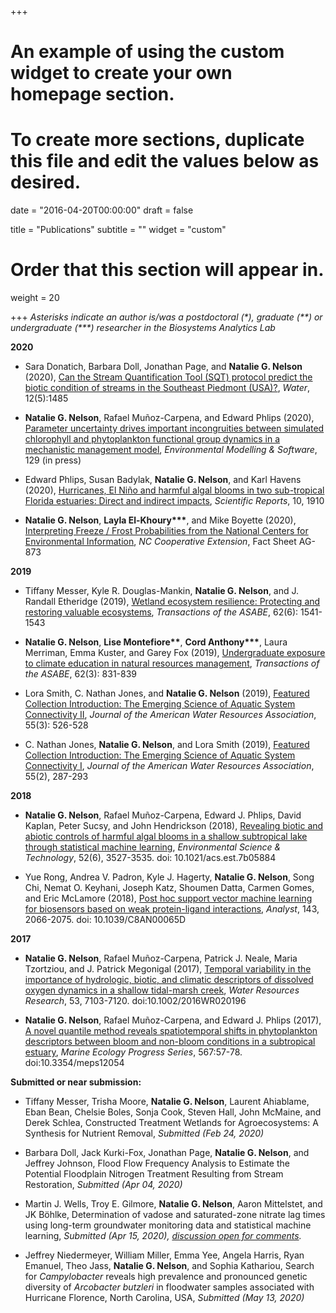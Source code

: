 +++
# An example of using the custom widget to create your own homepage section.
# To create more sections, duplicate this file and edit the values below as desired.

date = "2016-04-20T00:00:00"
draft = false

title = "Publications"
subtitle = ""
widget = "custom"

# Order that this section will appear in.
weight = 20

+++
*Asterisks indicate an author is/was a postdoctoral (&#42;), graduate (&#42;&#42;) or undergraduate (&#42;&#42;&#42;) researcher in the Biosystems Analytics Lab*  

**2020**  

- Sara Donatich, Barbara Doll, Jonathan Page, and **Natalie G. Nelson** (2020), [Can the Stream Quantification Tool (SQT) protocol predict the biotic condition
of streams in the Southeast Piedmont (USA)?](https://doi.org/10.3390/w12051485), *Water*, 12(5):1485  

- **Natalie G. Nelson**, Rafael Muñoz-Carpena, and Edward Phlips (2020), [Parameter uncertainty drives important incongruities between simulated chlorophyll and phytoplankton functional group dynamics in a mechanistic management model](https://www.sciencedirect.com/science/article/pii/S1364815219310047), *Environmental Modelling & Software*, 129 (in press)

- Edward Phlips, Susan Badylak, **Natalie G. Nelson**, and Karl Havens (2020), [Hurricanes, El Niño and harmful algal blooms in two sub-tropical Florida estuaries: Direct and indirect impacts](https://www.nature.com/articles/s41598-020-58771-4), *Scientific Reports*, 10, 1910  

- **Natalie G. Nelson**, **Layla El-Khoury&#42;&#42;&#42;**, and Mike Boyette (2020), [Interpreting Freeze / Frost Probabilities from the National Centers for Environmental Information](https://content.ces.ncsu.edu/interpreting-freezefrost-probabilities-from-the-national-centers-for-environmental-information), *NC Cooperative Extension*, Fact Sheet AG-873  

**2019**

- Tiffany Messer, Kyle R. Douglas-Mankin, **Natalie G. Nelson**, and J. Randall Etheridge (2019), [Wetland ecosystem resilience: Protecting and restoring valuable ecosystems](https://elibrary.asabe.org/abstract.asp?aid=50870), *Transactions of the ASABE*, 62(6): 1541-1543  

- **Natalie G. Nelson**, **Lise Montefiore&#42;&#42;**, **Cord Anthony&#42;&#42;&#42;**, Laura Merriman, Emma Kuster, and Garey Fox (2019), [Undergraduate exposure to climate education in natural resources management](https://elibrary.asabe.org/abstract.asp?aid=50209), *Transactions of the ASABE*, 62(3): 831-839

- Lora Smith, C. Nathan Jones, and **Natalie G. Nelson** (2019), [Featured Collection Introduction: The Emerging Science of Aquatic System Connectivity II](https://onlinelibrary.wiley.com/doi/full/10.1111/1752-1688.12760), *Journal of the American Water Resources Association*, 55(3): 526-528

- C. Nathan Jones, **Natalie G. Nelson**, and Lora Smith (2019), [Featured Collection Introduction: The Emerging Science of Aquatic System Connectivity I](https://onlinelibrary.wiley.com/doi/full/10.1111/1752-1688.12739), *Journal of the American Water Resources Association*, 55(2), 287-293 

**2018**

- **Natalie G. Nelson**, Rafael Muñoz-Carpena, Edward J. Phlips, David Kaplan, Peter Sucsy, and John Hendrickson (2018), [Revealing biotic and abiotic controls of harmful algal blooms in a shallow subtropical lake through statistical machine learning](https://pubs.acs.org/doi/10.1021/acs.est.7b05884), *Environmental Science & Technology*, 52(6), 3527-3535. doi: 10.1021/acs.est.7b05884

- Yue Rong, Andrea V. Padron, Kyle J. Hagerty, **Natalie G. Nelson**, Song Chi, Nemat O. Keyhani, Joseph Katz, Shoumen Datta, Carmen Gomes, and Eric McLamore (2018), [Post hoc support vector machine learning for biosensors based on weak protein-ligand interactions](http://pubs.rsc.org/en/Content/ArticleLanding/2018/AN/C8AN00065D#!divAbstract), *Analyst*, 143, 2066-2075. doi: 10.1039/C8AN00065D

**2017**

- **Natalie G. Nelson**, Rafael Muñoz-Carpena, Patrick J. Neale, Maria Tzortziou, and J. Patrick Megonigal (2017), [Temporal variability in the importance of hydrologic, biotic, and climatic descriptors of dissolved oxygen dynamics in a shallow tidal-marsh creek](http://onlinelibrary.wiley.com/doi/10.1002/2016WR020196/abstract), *Water Resources Research*, 53, 7103-7120. doi:10.1002/2016WR020196  

- **Natalie G. Nelson**, Rafael Muñoz-Carpena, and Edward J. Phlips (2017), [A novel quantile method reveals spatiotemporal shifts in phytoplankton descriptors between bloom and non-bloom conditions in a subtropical estuary](http://www.int-res.com/abstracts/meps/v567/p57-78/), *Marine Ecology Progress Series*, 567:57-78. doi:10.3354/meps12054  

**Submitted or near submission:**

- Tiffany Messer, Trisha Moore, **Natalie G. Nelson**, Laurent Ahiablame, Eban Bean, Chelsie Boles, Sonja Cook, Steven Hall, John McMaine, and Derek Schlea, Constructed Treatment Wetlands for Agroecosystems: A Synthesis for Nutrient Removal, *Submitted (Feb 24, 2020)*

- Barbara Doll, Jack Kurki-Fox, Jonathan Page, **Natalie G. Nelson**, and Jeffrey Johnson, Flood Flow Frequency Analysis to Estimate the Potential Floodplain Nitrogen Treatment Resulting from Stream Restoration, *Submitted (Apr 04, 2020)*

- Martin J. Wells, Troy E. Gilmore, **Natalie G. Nelson**, Aaron Mittelstet, and JK Böhlke, Determination of vadose and saturated-zone nitrate lag times using long-term groundwater monitoring data and statistical machine learning, *Submitted (Apr 15, 2020), [discussion open for comments](https://www.hydrol-earth-syst-sci-discuss.net/hess-2020-169/).*

- Jeffrey Niedermeyer, William Miller, Emma Yee, Angela Harris, Ryan Emanuel, Theo Jass, **Natalie G. Nelson**, and Sophia Kathariou, Search for *Campylobacter* reveals high prevalence and pronounced genetic diversity of *Arcobacter butzleri* in floodwater samples associated with Hurricane Florence, North Carolina, USA, *Submitted (May 13, 2020)*
